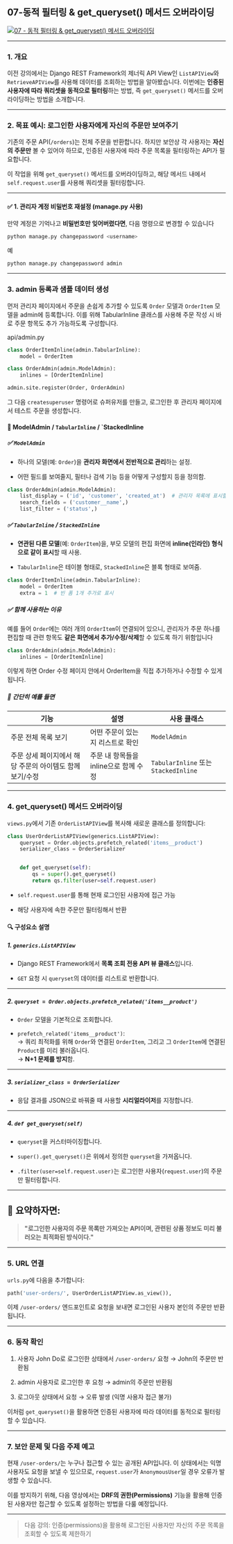 
## 07-동적 필터링 & get_queryset() 메서드 오버라이딩
[![07 - 동적 필터링 & get_queryset() 메서드 오버라이딩](https://img.youtube.com/vi/3Gi-w4Swge8/0.jpg)](https://youtu.be/3Gi-w4Swge8?list=PL-2EBeDYMIbTLulc9FSoAXhbmXpLq2l5t)


---


### 1. 개요

이전 강의에서는 Django REST Framework의 제너릭 API View인 `ListAPIView`와 `RetrieveAPIView`를 사용해 데이터를 조회하는 방법을 알아봤습니다. 이번에는 **인증된 사용자에 따라 쿼리셋을 동적으로 필터링**하는 방법, 즉 `get_queryset()` 메서드를 오버라이딩하는 방법을 소개합니다.

---

### 2. 목표 예시: 로그인한 사용자에게 자신의 주문만 보여주기

기존의 주문 API(`/orders`)는 전체 주문을 반환합니다. 하지만 보안상 각 사용자는 **자신의 주문만** 볼 수 있어야 하므로, 인증된 사용자에 따라 주문 목록을 필터링하는 API가 필요합니다.

이 작업을 위해 `get_queryset()` 메서드를 오버라이딩하고, 해당 메서드 내에서 `self.request.user`를 사용해 쿼리셋을 필터링합니다.

---
#### ✅ 1. 관리자 계정 비밀번호 재설정 (manage.py 사용)

만약 계정은 기억나고 **비밀번호만 잊어버렸다면**, 다음 명령으로 변경할 수 있습니다

```bash
python manage.py changepassword <username>

```

예

```python
python manage.py changepassword admin

```


---

### 3. admin 등록과 샘플 데이터 생성

먼저 관리자 페이지에서 주문을 손쉽게 추가할 수 있도록 `Order` 모델과 `OrderItem` 모델을 admin에 등록합니다. 이를 위해 TabularInline 클래스를 사용해 주문 작성 시 바로 주문 항목도 추가 가능하도록 구성합니다.

api/admin.py
```python
class OrderItemInline(admin.TabularInline):
    model = OrderItem

class OrderAdmin(admin.ModelAdmin):
    inlines = [OrderItemInline]

admin.site.register(Order, OrderAdmin)
```

그 다음 `createsuperuser` 명령어로 슈퍼유저를 만들고, 로그인한 후 관리자 페이지에서 테스트 주문을 생성합니다.

#### 🔖 ModelAdmin / `TabularInline` / `StackedInline
##### ✅ `ModelAdmin`

- 하나의 모델(예: `Order`)을 **관리자 화면에서 전반적으로 관리**하는 설정.
    
- 어떤 필드를 보여줄지, 필터나 검색 기능 등을 어떻게 구성할지 등을 정의함.

```python
class OrderAdmin(admin.ModelAdmin):
    list_display = ('id', 'customer', 'created_at')  # 관리자 목록에 표시할 필드
    search_fields = ('customer__name',)
    list_filter = ('status',)
```


##### ✅ `TabularInline` / `StackedInline`

- **연관된 다른 모델**(예: `OrderItem`)을, 부모 모델의 편집 화면에 **inline(인라인) 형식으로 같이 표시**할 때 사용.
    
- `TabularInline`은 테이블 형태로, `StackedInline`은 블록 형태로 보여줌.

```python
class OrderItemInline(admin.TabularInline):
    model = OrderItem
    extra = 1  # 빈 폼 1개 추가로 표시

```


##### ✅ 함께 사용하는 이유

예를 들어 `Order`에는 여러 개의 `OrderItem`이 연결되어 있으니, 관리자가 주문 하나를 편집할 때 관련 항목도 **같은 화면에서 추가/수정/삭제**할 수 있도록 하기 위함입니다

```python
class OrderAdmin(admin.ModelAdmin):
    inlines = [OrderItemInline]
```

이렇게 하면 Order 수정 페이지 안에서 OrderItem을 직접 추가하거나 수정할 수 있게 됩니다.

##### 🔁 간단히 예를 들면

| 기능                               | 설명                       | 사용 클래스                             |
| -------------------------------- | ------------------------ | ---------------------------------- |
| 주문 전체 목록 보기                      | 어떤 주문이 있는지 리스트로 확인       | `ModelAdmin`                       |
| 주문 상세 페이지에서 해당 주문의 아이템도 함께 보기/수정 | 주문 내 항목들을 inline으로 함께 수정 | `TabularInline` 또는 `StackedInline` |





---

### 4. get_queryset() 메서드 오버라이딩

`views.py`에서 기존 `OrderListAPIView`를 복사해 새로운 클래스를 정의합니다:

```python
class UserOrderListAPIView(generics.ListAPIView):
    queryset = Order.objects.prefetch_related('items__product')
    serializer_class = OrderSerializer


    def get_queryset(self):
        qs = super().get_queryset()
        return qs.filter(user=self.request.user)
```

- `self.request.user`를 통해 현재 로그인된 사용자에 접근 가능
    
- 해당 사용자에 속한 주문만 필터링해서 반환

#### 🔍 구성요소 설명

##### 1. `generics.ListAPIView`

- Django REST Framework에서 **목록 조회 전용 API 뷰 클래스**입니다.
    
- `GET` 요청 시 `queryset`의 데이터를 리스트로 반환합니다.
    

---

##### 2. `queryset = Order.objects.prefetch_related('items__product')`

- `Order` 모델을 기본적으로 조회합니다.
    
- `prefetch_related('items__product')`:  
    → 쿼리 최적화를 위해 `Order`와 연결된 `OrderItem`, 그리고 그 `OrderItem`에 연결된 `Product`를 미리 불러옵니다.  
    → **N+1 문제를 방지**함.
    

---

##### 3. `serializer_class = OrderSerializer`

- 응답 결과를 JSON으로 바꿔줄 때 사용할 **시리얼라이저**를 지정합니다.
    

---

##### 4. `def get_queryset(self)`

- `queryset`을 커스터마이징합니다.
    
- `super().get_queryset()`은 위에서 정의한 `queryset`을 가져옵니다.
    
- `.filter(user=self.request.user)`는 로그인한 사용자(`request.user`)의 주문만 필터링합니다.
    

---

## 🧠 요약하자면:

> **"로그인한 사용자의 주문 목록만 가져오는 API이며, 관련된 상품 정보도 미리 불러오는 최적화된 방식이다."**


---

### 5. URL 연결

`urls.py`에 다음을 추가합니다:

```python
path('user-orders/', UserOrderListAPIView.as_view()),
```

이제 `/user-orders/` 엔드포인트로 요청을 보내면 로그인된 사용자 본인의 주문만 반환됩니다.

---

### 6. 동작 확인

1. 사용자 John Do로 로그인한 상태에서 `/user-orders/` 요청 → John의 주문만 반환됨
    
2. admin 사용자로 로그인한 후 요청 → admin의 주문만 반환됨
    
3. 로그아웃 상태에서 요청 → 오류 발생 (익명 사용자 접근 불가)
    

이처럼 `get_queryset()`을 활용하면 인증된 사용자에 따라 데이터를 동적으로 필터링할 수 있습니다.

---

### 7. 보안 문제 및 다음 주제 예고

현재 `/user-orders/`는 누구나 접근할 수 있는 공개된 API입니다. 이 상태에서는 익명 사용자도 요청을 보낼 수 있으므로, `request.user`가 `AnonymousUser`일 경우 오류가 발생할 수 있습니다.

이를 방지하기 위해, 다음 영상에서는 **DRF의 권한(Permissions)** 기능을 활용해 인증된 사용자만 접근할 수 있도록 설정하는 방법을 다룰 예정입니다.

---

> 다음 강의: 인증(permissions)을 활용해 로그인된 사용자만 자신의 주문 목록을 조회할 수 있도록 제한하기